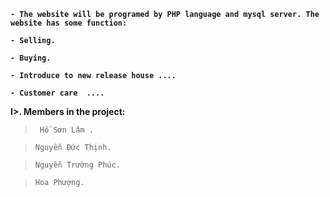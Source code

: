 **` - The website will be programed by PHP language and mysql server. The website has some function: `**

**` - Selling. `**

**` - Buying. `**

**` - Introduce to new release house .... `**

**` - Customer care  .... `**

**I>. Members in the project:**
> ` Hồ Sơn Lâm .`

> `Nguyễn Đức Thịnh.`

> `Nguyễn Trường Phúc.`

> `Hoa Phượng.`
